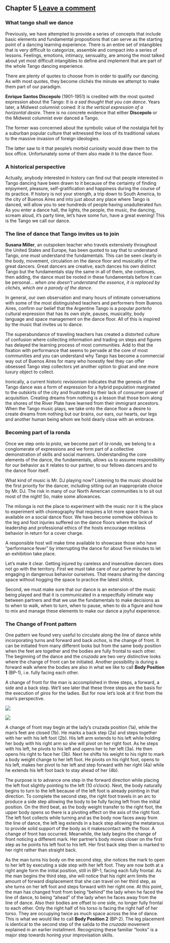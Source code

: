 Chapter 5   [Leave a comment](https://tangoourdance.wordpress.com/2009/01/07/chapter-5/#respond)
------------------------------------------------------------------------------------------------

### What tango shall we dance

Previously, we have attempted to provide a series of concepts that include basic elements and fundamental propositions that can serve as the starting point of a dancing learning experience. There is an entire set of intangibles that is very difficult to categorize, assemble and compact into a series of lessons. Feelings, emotions, intimacy, sensuality, are among the most talked about yet most difficult intangibles to define and implement that are part of the whole Tango dancing experience.

There are plenty of quotes to choose from in order to qualify our dancing. As with most quotes, they become clichés the minute we attempt to make them part of our paradigm.

**Enrique Santos Discepolo** (1901-1951) is credited with the most quoted expression about the Tango: _It is a sad thought that you can dance_. Years later, a Midwest columnist coined: _It is the vertical expression of a horizontal desire_. There is no concrete evidence that either **Discepolo** or the Midwest columnist ever danced a Tango.

The former was concerned about the symbolic value of the nostalgia felt by a suburban popular culture that witnessed the loss of its traditional values to the massive invasion of foreign ideologies.

The latter saw to it that people’s morbid curiosity would draw them to the box office. Unfortunately some of them also made it to the dance floor.

### A historical perspective

Actually, anybody interested in history can find out that people interested in Tango dancing have been drawn to it because of the certainty of finding enjoyment, pleasure, self-gratification and happiness during the course of its practice. If history is not your strength, a trip down to South America, to the city of Buenos Aires and into just about any place where Tango is danced, will allow you to see hundreds of people having unadulterated fun. As you enter a dance hall, the lights, the people, the music, the dancing, scream aloud, it’s party time, let’s have some fun, have a great evening! This is the Tango we call our dance.

### The line of dance that Tango invites us to join

**Susana Miller**, an outspoken teacher who travels extensively throughout the United States and Europe, has been quoted to say that to understand Tango, one must understand the fundamentals. This can be seen clearly in the body, movement, circulation on the dance floor and musicality of the great dancers. Great dancers are creative, each dances his own distinct Tango but the fundamentals stay the same in all of them, she continues, then adding, the dance must be rooted in these fundamentals before it can be personal… _when one doesn’t understand the essence, it is replaced by clichés, which are a parody of the dance_.

In general, our own observation and many hours of intimate conversations with some of the most distinguished teachers and performers from Buenos Aires, confirm our belief that the Argentine Tango is a popular _porteño_ cultural expression that has its own style, pauses, musicality, body language and space management on the dance floor. All of this is inspired by the music that invites us to dance.

The superabundance of traveling teachers has created a distorted culture of confusion where collecting information and trading on steps and figures has delayed the learning process of most communities. Add to that the fixation with performance that seems to pervade at the core of most communities and you can understand why Tango has become a commercial way out of Buenos Aires for many who honestly feel they can offer obsessed Tango step collectors yet another option to gloat and one more luxury object to collect.

Ironically, a current historic revisionism indicates that the genesis of the Tango dance was a form of expression for a hybrid population marginated to the outskirts of the city and frustrated by their lack of consumer power of acquisition. Creating dreams from nothing is a lesson that those born along the shores of the River Plate have learned from their immigrant ancestors. When the Tango music plays, we take onto the dance floor a desire to create dreams from nothing but our brains, our ears, our hearts, our legs and another human being whom we hold dearly close with an embrace.

### Becoming part of la ronda

Once we step onto _la pista_, we become part of _la ronda_, we belong to a conglomerate of expressions and we form part of a collective demonstration of skills and social manners. Understanding the core elements of the dance, the fundamentals, allows us to assume responsibility for our behavior as it relates to our partner, to our fellows dancers and to the dance floor itself.

What kind of music is Mr. DJ playing now? Listening to the music should be the first priority for the dancer, including sitting out an inappropriate choice by Mr. DJ. The risk in many of our North American communities is to sit out most of the night! So, make some allowances.

The milonga is not the place to experiment with the music nor it is the place to experiment with choreography that requires a lot more space than is available on a social dance floor. We have become somehow oblivious to the leg and foot injuries suffered on the dance floors where the lack of leadership and professional ethics of the hosts encourage reckless behavior in return for a cover charge.

A responsible host will make time available to showcase those who have “performance fever” by interrupting the dance for about five minutes to let an exhibition take place.

Let’s make it clear. Getting injured by careless and insensitive dancers does not go with the territory. First we must take care of our partner by not engaging in dangerous behavior ourselves. That means sharing the dancing space without hogging the space to practice the latest shtick.

Second, we must make sure that our dance is an extension of the music being played and that it is communicated in a respectfully intimate way between partners and that we use the fundamentals to make decisions as to when to walk, when to turn, when to pause, when to do a figure and how to mix and manage these elements to make our dance a joyful experience.

### The Change of Front pattern

One pattern we found very useful to circulate along the line of dance while incorporating turns and forward and back _ochos_, is the change of front. It can be initiated from many different looks but from the same body position when the feet are together and the bodies are fully frontal to each other. The beginning of the dance and the _cruzada_ are two very distinctive looks where the change of front can be initiated. Another possibility is during a forward walk where the bodies are also in what we like to call **Body Position 1** (BP-1), i.e. fully facing each other.

A change of front for the man is accomplished in three steps, a forward, a side and a back step. We’ll see later that these three steps are the basis for the execution of _giros_ for the ladies. But for now let’s look at it first from the man’s perspective.

![](https://i0.wp.com/www.planet-tango.com/images/dance05b.gif)

![](https://i1.wp.com/www.planet-tango.com/images/dance05a.gif)

A change of front may begin at the lady’s cruzada position
(1a), while the man’s feet are closed (1b). He marks a back
step (2a) and steps together with her with his left foot (2b).
His left arm extends to his left while holding her body with
his right arm so she will pivot on her right foot. As he steps
with his left, he pivots to his left and opens her to her left
(3a). He then opens his right to face her (3b). Next he shifts
his weight to his right to mark a body weight change to her
left foot. He pivots on his right foot, opens to his left, makes
her pivot to her left and step forward with her right (4a) while
he extends his left foot back to stay ahead of her (4b).

The purpose is to advance one step in the forward direction while placing the left foot slightly pointing to the left (10 o’clock). Next, the body naturally begins to turn to the left because of the left foot is already pointing in that direction. To complete the second step, the right foot travels in an arc to produce a side step allowing the body to be fully facing left from the initial position. On the third beat, as the body weight transfer to the right foot, the upper body opens so there is a pivoting effect on the axis of the right foot. The left foot collects while turning and as the body now faces away from the line of dance, the left leg extends in a back step allowing the metatarsus to provide solid support of the body as it makescontact with the floor. A change of front has occurred. Meanwhile, the lady begins the change of front noticing a different mark. Her partner’s body moves closer on the first step as he points his left foot to his left. Her first back step then is marked to her right rather than straight back.

As the man turns his body on the second step, she notices the mark to open to her left by executing a side step with her left foot. They are now both at a right angle form the initial position, still in BP-1, facing each fully frontal. As the man begins the third step, she will notice that his right arm limits the amount of forward displacement that she can travel on her third step, as she turns on her left foot and steps forward with her right one. At this point, the man has changed front from being “behind” the lady when he faced the line of dance, to being “ahead” of the lady when he faces away from the line of dance. Also their bodies are offset to one side, no longer fully frontal to each other. Only the right half of his torso is facing the right half of her torso. They are occupying twice as much space across the line of dance. This is what we would like to call **Body Position 2** (BP-2). The leg placement is identical to the second step of the salida to the _cruzada_ movement explained in an earlier installment. Recognizing these familiar “looks” is a major step towards honing your improvisation skills.
